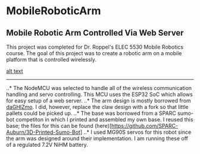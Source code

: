 # MobileRoboticArm
## Mobile Robotic Arm Controlled Via Web Server

This project was completed for Dr. Roppel's ELEC 5530 Mobile Robotics course.
The goal of this project was to create a robotic arm on a mobile platform that is controlled wirelessly.

[alt text](https://github.com/NoahNedz/MobileRoboticArm/images/pic.jpg "Mobile Robotic Arm")


---

..* The NodeMCU was selected to handle all of the wireless communication handling and servo controlling. This MCU uses the ESP32 SoC which allows for easy setup of a web server.
..* The arm design is mostly borrowed from [daGHIZmo](https://www.thingiverse.com/thing:1015238). I did, however, replace the claw design with a fork so that little pallets could be picked up.
..* The base was borrowed from a SPARC sumo-bot competiton in which I printed and assembled my own base. I reused this base; the files for this can be found (here)[https://github.com/SPARC-Auburn/3D-Printed-Sumo-Bot]
..* I used MG90S servos for this robot since the arm was designed around their implementation. I am running these off of a regulated 7.2V NiHM battery.
